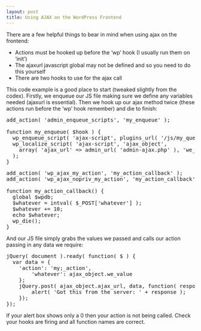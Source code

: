 ```yaml
---
layout: post
title: Using AJAX on the WordPress Frontend
---
```


There are a few helpful things to bear in mind when using ajax on the frontend:
- Actions must be hooked up before the ‘wp’ hook (I usually run them on ‘init’)
- The ajaxurl javascript global may not be defined and so you need to do this yourself
- There are two hooks to use for the ajax call

This code example is a good place to start (tweaked slightly from the codex). Firstly, we enqueue our JS file making sure we define any variables needed (ajaxurl is essential). Then we hook up our ajax method twice (these actions run before the ‘wp’ hook remember) and die to finish:

<pre>
add_action( 'admin_enqueue_scripts', 'my_enqueue' );

function my_enqueue( $hook ) {
  wp_enqueue_script( 'ajax-script', plugins_url( '/js/my_query.js', \__FILE\__ ), array( 'jquery' ) );
  wp_localize_script( 'ajax-script', 'ajax_object',
    array( 'ajax_url' => admin_url( 'admin-ajax.php' ), 'we_value' => 1234 )
  );
}
</pre>


<pre>
add_action( 'wp_ajax_my_action', 'my_action_callback' );
add_action( 'wp_ajax_nopriv_my_action', 'my_action_callback' );

function my_action_callback() {
  global $wpdb;
  $whatever = intval( $_POST['whatever'] );
  $whatever += 10;
  echo $whatever;
  wp_die();
}
</pre>

And our JS file simply grabs the values we passed and calls our action passing in any data we require:
<pre>
jQuery( document ).ready( function( $ ) {
  var data = {
    'action': 'my;_action',
		'whatever': ajax_object.we_value
	};
	jQuery.post( ajax_object.ajax_url, data, function( response ) {
		alert( 'Got this from the server: ' + response );
	});
});
</pre>

If your alert box shows only a 0 then your action is not being called. Check your hooks are firing and all function names are correct.
